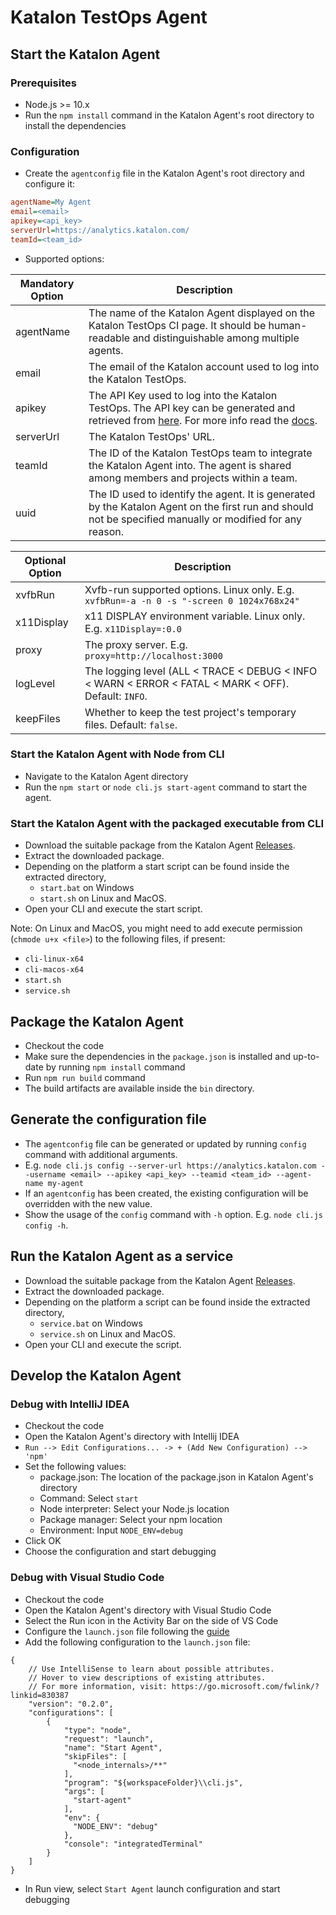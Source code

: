 # Katalon TestOps Agent

## Start the Katalon Agent

### Prerequisites
- Node.js >= 10.x
- Run the `npm install` command in the Katalon Agent's root directory to install the dependencies

### Configuration
- Create the `agentconfig` file in the Katalon Agent's root directory and configure it:
```ini
agentName=My Agent
email=<email>
apikey=<api_key>
serverUrl=https://analytics.katalon.com/
teamId=<team_id>
```

- Supported options:

| Mandatory Option | Description |
|------------------|-------------|
| agentName | The name of the Katalon Agent displayed on the Katalon TestOps CI page. It should be human-readable and distinguishable among multiple agents. |
| email     | The email of the Katalon account used to log into the Katalon TestOps. |
| apikey    | The API Key used to log into the Katalon TestOps. The API key can be generated and retrieved from [here](https://analytics.katalon.com/user/apikey). For more info read the [docs](https://docs.katalon.com/katalon-analytics/docs/ka-api-key.html#katalon-api-keys-usage). |
| serverUrl | The Katalon TestOps' URL. |
| teamId    | The ID of the Katalon TestOps team to integrate the Katalon Agent into. The agent is shared among members and projects within a team. |
| uuid      | The ID used to identify the agent. It is generated by the Katalon Agent on the first run and should not be specified manually or modified for any reason. |

| Optional Option | Description |
|-----------------|-------------|
| xvfbRun    | Xvfb-run supported options. Linux only. E.g. `xvfbRun=-a -n 0 -s "-screen 0 1024x768x24"` |
| x11Display | x11 DISPLAY environment variable. Linux only. E.g. `x11Display=:0.0` |
| proxy      | The proxy server. E.g. `proxy=http://localhost:3000` |
| logLevel   | The logging level (ALL < TRACE < DEBUG < INFO < WARN < ERROR < FATAL < MARK < OFF). Default: `INFO`. |
| keepFiles  | Whether to keep the test project's temporary files. Default: `false`. |

### Start the Katalon Agent with Node from CLI
- Navigate to the Katalon Agent directory
- Run the `npm start` or `node cli.js start-agent` command to start the agent.

### Start the Katalon Agent with the packaged executable from CLI
- Download the suitable package from the Katalon Agent [Releases](https://github.com/katalon-studio/katalon-agent/releases).
- Extract the downloaded package.
- Depending on the platform a start script can be found inside the extracted directory, 
  - `start.bat` on Windows 
  - `start.sh` on Linux and MacOS.
- Open your CLI and execute the start script.

Note: On Linux and MacOS, you might need to add execute permission (`chmode u+x <file>`) to the following files, if present:
- `cli-linux-x64`
- `cli-macos-x64`
- `start.sh`
- `service.sh`

## Package the Katalon Agent
- Checkout the code
- Make sure the dependencies in the `package.json` is installed and up-to-date by running `npm install` command
- Run `npm run build` command
- The build artifacts are available inside the `bin` directory.

## Generate the configuration file
- The `agentconfig` file can be generated or updated by running `config` command with additional arguments.
- E.g. `node cli.js config --server-url https://analytics.katalon.com --username <email> --apikey <api_key> --teamid <team_id> --agent-name my-agent`
- If an `agentconfig` has been created, the existing configuration will be overridden with the new value.
- Show the usage of the `config` command with `-h` option. E.g. `node cli.js config -h`.

## Run the Katalon Agent as a service
- Download the suitable package from the Katalon Agent [Releases](https://github.com/katalon-studio/katalon-agent/releases).
- Extract the downloaded package.
- Depending on the platform a script can be found inside the extracted directory, 
  - `service.bat` on Windows 
  - `service.sh` on Linux and MacOS.
- Open your CLI and execute the script.

## Develop the Katalon Agent
### Debug with IntelliJ IDEA
- Checkout the code
- Open the Katalon Agent's directory with Intellij IDEA
- `Run --> Edit Configurations... -> + (Add New Configuration) --> 'npm'`
- Set the following values:
  - package.json: The location of the package.json in Katalon Agent's directory
  - Command: Select `start`
  - Node interpreter: Select your Node.js location
  - Package manager: Select your npm location
  - Environment: Input `NODE_ENV=debug`
- Click OK
- Choose the configuration and start debugging

### Debug with Visual Studio Code
- Checkout the code
- Open the Katalon Agent's directory with Visual Studio Code
- Select the Run icon in the Activity Bar on the side of VS Code
- Configure the `launch.json` file following the [guide](https://code.visualstudio.com/docs/editor/debugging#_start-debugging)
- Add the following configuration to the `launch.json` file:
```json5
{
    // Use IntelliSense to learn about possible attributes.
    // Hover to view descriptions of existing attributes.
    // For more information, visit: https://go.microsoft.com/fwlink/?linkid=830387
    "version": "0.2.0",
    "configurations": [
        {
            "type": "node",
            "request": "launch",
            "name": "Start Agent",
            "skipFiles": [
              "<node_internals>/**"
            ],
            "program": "${workspaceFolder}\\cli.js",
            "args": [
              "start-agent"
            ],
            "env": {
              "NODE_ENV": "debug"
            },
            "console": "integratedTerminal"
        }
    ]
}
```
- In Run view, select `Start Agent` launch configuration and start debugging
